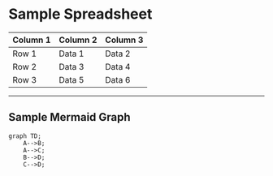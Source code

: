 # Sample Spreadsheet

| Column 1 | Column 2 | Column 3 |
|----------|----------|----------|
| Row 1   | Data 1   | Data 2   |
| Row 2   | Data 3   | Data 4   |
| Row 3   | Data 5   | Data 6   |

---

## Sample Mermaid Graph

```mermaid
graph TD;
    A-->B;
    A-->C;
    B-->D;
    C-->D;
```
